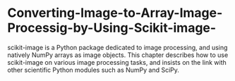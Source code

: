 # Converting-Image-to-Array-Image-Processig-by-Using-Scikit-image-
scikit-image is a Python package dedicated to image processing, and using natively NumPy arrays as image objects. This chapter describes how to use scikit-image on various image processing tasks, and insists on the link with other scientific Python modules such as NumPy and SciPy.
